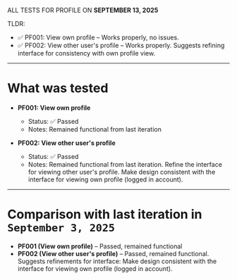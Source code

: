 ALL TESTS FOR PROFILE ON **SEPTEMBER 13, 2025**

TLDR:

- ✅ PF001: View own profile – Works properly, no issues.
- ✅ PF002: View other user's profile – Works properly. Suggests refining interface for consistency with own profile view.

---

# What was tested

- **PF001: View own profile**

  - Status: ✅ Passed
  - Notes: Remained functional from last iteration

- **PF002: View other user's profile**

  - Status: ✅ Passed
  - Notes: Remained functional from last iteration. Refine the interface for viewing other user's profile. Make design consistent with the interface for viewing own profile (logged in account).

---

# Comparison with last iteration in `September 3, 2025`

- **PF001 (View own profile)** – Passed, remained functional
- **PF002 (View other user's profile)** – Passed, remained functional. Suggests refinements for interface: Make design consistent with the interface for viewing own profile (logged in account).
